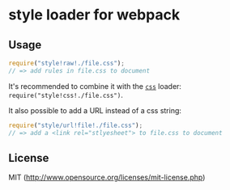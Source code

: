 # style loader for webpack

## Usage

``` javascript
require("style!raw!./file.css");
// => add rules in file.css to document
```

It's recommended to combine it with the [`css`](https://github.com/webpack/css-loader) loader: `require("style!css!./file.css")`.

It also possible to add a URL instead of a css string:

``` javascript
require("style/url!file!./file.css");
// => add a <link rel="stlyesheet"> to file.css to document
```

## License

MIT (http://www.opensource.org/licenses/mit-license.php)